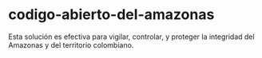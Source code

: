 # codigo-abierto-del-amazonas
Esta solución es efectiva para vigilar, controlar, y proteger la integridad del Amazonas y del territorio colombiano.
